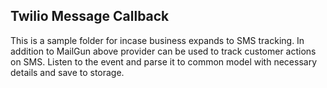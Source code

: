 Twilio Message Callback
---------------------
This is a sample folder for incase business expands to SMS tracking.
In addition to MailGun above provider can be used to track customer actions on SMS.
Listen to the event and parse it to common model with necessary details and save to storage.

 
